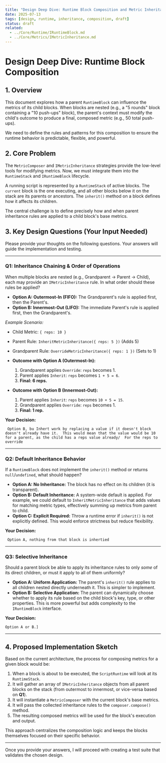 ```yaml
---
title: "Design Deep Dive: Runtime Block Composition and Metric Inheritance"
date: 2025-07-13
tags: [design, runtime, inheritance, composition, draft]
status: draft
related:
  - ../Core/Runtime/IRuntimeBlock.md
  - ../Core/Metrics/IMetricInheritance.md
---
```


# Design Deep Dive: Runtime Block Composition

## 1. Overview

This document explores how a parent `RuntimeBlock` can influence the metrics of its child blocks. When blocks are nested (e.g., a "5 rounds" block containing a "10 push-ups" block), the parent's context must modify the child's outcome to produce a final, composed metric (e.g., 50 total push-ups).

We need to define the rules and patterns for this composition to ensure the runtime behavior is predictable, flexible, and powerful.

## 2. Core Problem

The `MetricComposer` and `IMetricInheritance` strategies provide the low-level tools for modifying metrics. Now, we must integrate them into the `RuntimeStack` and `IRuntimeBlock` lifecycle.

A running script is represented by a `RuntimeStack` of active blocks. The `current` block is the one executing, and all other blocks below it on the stack are its parents or ancestors. The `inherit()` method on a block defines how it affects its children.

The central challenge is to define precisely how and when parent inheritance rules are applied to a child block's base metrics.

## 3. Key Design Questions (Your Input Needed)

Please provide your thoughts on the following questions. Your answers will guide the implementation and testing.

---

### Q1: Inheritance Chaining & Order of Operations

When multiple blocks are nested (e.g., Grandparent -> Parent -> Child), each may provide an `IMetricInheritance` rule. In what order should these rules be applied?

-   **Option A: Outermost-In (FIFO):** The Grandparent's rule is applied first, then the Parent's.
-   **Option B: Innermost-Out (LIFO):** The immediate Parent's rule is applied first, then the Grandparent's.
>

*Example Scenario:*
-   Child Metric: `{ reps: 10 }`
-   Parent Rule: `InheritMetricInheritance({ reps: 5 })` (Adds 5)
-   Grandparent Rule: `OverrideMetricInheritance({ reps: 1 })` (Sets to 1)

-   **Outcome with Option A (Outermost-In):**
    1.  Grandparent applies `Override`: `reps` becomes 1.
    2.  Parent applies `Inherit`: `reps` becomes `1 + 5 = 6`.
    3.  **Final: 6 reps.**

-   **Outcome with Option B (Innermost-Out):**
    1.  Parent applies `Inherit`: `reps` becomes `10 + 5 = 15`.
    2.  Grandparent applies `Override`: `reps` becomes 1.
    3.  **Final: 1 rep.**

**Your Decision:**
```
 Option B, bu Inhert work by replacing a value if it doesn't block doesn't already have it.  This would mean that the value would be 10 for a parent, as the child has a reps value already/  For the reps to override
```

---

### Q2: Default Inheritance Behavior

If a `RuntimeBlock` does not implement the `inherit()` method or returns `null`/`undefined`, what should happen?

-   **Option A: No Inheritance:** The block has no effect on its children (it is transparent).
-   **Option B: Default Inheritance:** A system-wide default is applied. For example, we could default to `InheritMetricInheritance` that adds values for matching metric types, effectively summing up metrics from parent to child.
-   **Option C: Explicit Required:** Throw a runtime error if `inherit()` is not explicitly defined. This would enforce strictness but reduce flexibility.

**Your Decision:**
```
 Option A, nothing from that block is inhertied
```

---

### Q3: Selective Inheritance

Should a parent block be able to apply its inheritance rules to only *some* of its direct children, or must it apply to all of them uniformly?

-   **Option A: Uniform Application:** The parent's `inherit()` rule applies to all children nested directly underneath it. This is simpler to implement.
-   **Option B: Selective Application:** The parent can dynamically choose whether to apply its rule based on the child block's key, type, or other properties. This is more powerful but adds complexity to the `IRuntimeBlock` interface.

**Your Decision:**
```
Option A or B.]
```

---

## 4. Proposed Implementation Sketch

Based on the current architecture, the process for composing metrics for a given block would be:

1.  When a block is about to be executed, the `ScriptRuntime` will look at its `RuntimeStack`.
2.  It will gather an array of `IMetricInheritance` objects from all parent blocks on the stack (from outermost to innermost, or vice-versa based on **Q1**).
3.  It will instantiate a `MetricComposer` with the current block's base metrics.
4.  It will pass the collected inheritance rules to the `composer.compose()` method.
5.  The resulting composed metrics will be used for the block's execution and output.

This approach centralizes the composition logic and keeps the blocks themselves focused on their specific behavior.

---

Once you provide your answers, I will proceed with creating a test suite that validates the chosen design.
